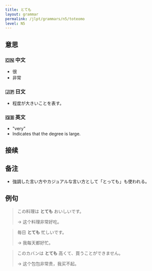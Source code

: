 ```yaml
---
title: とても
layout: grammar
permalink: /jlpt/grammars/n5/toteomo
level: N5
---
```


## 意思

### 🇨🇳 中文

- 很
- 非常

### 🇯🇵 日文

- 程度が大きいことを表す。

### 🇬🇧 英文

- "very"
- Indicates that the degree is large.

## 接续


## 备注

- 強調した言い方やカジュアルな言い方として「とっても」も使われる。

## 例句

> この料理は **とても** おいしいです。
>
> → 这个料理非常好吃。

> 毎日 **とても** 忙しいです。
>
> → 我每天都好忙。

> このカバンは **とても** 高くて、買うことができません。
>
> → 这个包包非常贵，我买不起。

